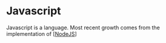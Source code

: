 # Javascript

Javascript is a language. Most recent growth comes from the implementation of [[NodeJS]]

[//begin]: # "Autogenerated link references for markdown compatibility"
[NodeJS]: nodejs "NodeJS"
[//end]: # "Autogenerated link references"